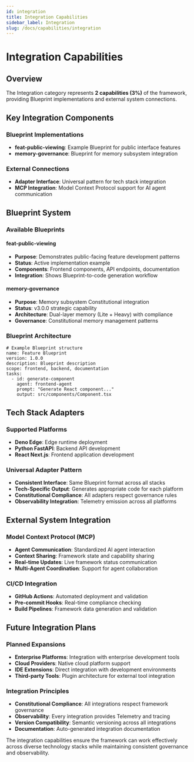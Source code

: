 ```yaml
---
id: integration
title: Integration Capabilities
sidebar_label: Integration
slug: /docs/capabilities/integration
---
```


# Integration Capabilities

## Overview

The Integration category represents **2 capabilities (3%)** of the framework, providing Blueprint implementations and
external system connections.

## Key Integration Components

### Blueprint Implementations

- **feat-public-viewing**: Example Blueprint for public interface features
- **memory-governance**: Blueprint for memory subsystem integration

### External Connections

- **Adapter Interface**: Universal pattern for tech stack integration
- **MCP Integration**: Model Context Protocol support for AI agent communication

## Blueprint System

### Available Blueprints

#### feat-public-viewing

- **Purpose**: Demonstrates public-facing feature development patterns
- **Status**: Active implementation example
- **Components**: Frontend components, API endpoints, documentation
- **Integration**: Shows Blueprint-to-code generation workflow

#### memory-governance

- **Purpose**: Memory subsystem Constitutional integration
- **Status**: v3.0.0 strategic capability
- **Architecture**: Dual-layer memory (Lite + Heavy) with compliance
- **Governance**: Constitutional memory management patterns

### Blueprint Architecture

```
# Example Blueprint structure
name: Feature Blueprint
version: 1.0.0
description: Blueprint description
scope: frontend, backend, documentation
tasks:
  - id: generate-component
    agent: frontend-agent
    prompt: "Generate React component..."
    output: src/components/Component.tsx
```

## Tech Stack Adapters

### Supported Platforms

- **Deno Edge**: Edge runtime deployment
- **Python FastAPI**: Backend API development
- **React Next.js**: Frontend application development

### Universal Adapter Pattern

- **Consistent Interface**: Same Blueprint format across all stacks
- **Tech-Specific Output**: Generates appropriate code for each platform
- **Constitutional Compliance**: All adapters respect governance rules
- **Observability Integration**: Telemetry emission across all platforms

## External System Integration

### Model Context Protocol (MCP)

- **Agent Communication**: Standardized AI agent interaction
- **Context Sharing**: Framework state and capability sharing
- **Real-time Updates**: Live framework status communication
- **Multi-Agent Coordination**: Support for agent collaboration

### CI/CD Integration

- **GitHub Actions**: Automated deployment and validation
- **Pre-commit Hooks**: Real-time compliance checking
- **Build Pipelines**: Framework data generation and validation

## Future Integration Plans

### Planned Expansions

- **Enterprise Platforms**: Integration with enterprise development tools
- **Cloud Providers**: Native cloud platform support
- **IDE Extensions**: Direct integration with development environments
- **Third-party Tools**: Plugin architecture for external tool integration

### Integration Principles

- **Constitutional Compliance**: All integrations respect framework governance
- **Observability**: Every integration provides Telemetry and tracing
- **Version Compatibility**: Semantic versioning across all integrations
- **Documentation**: Auto-generated integration documentation

The integration capabilities ensure the framework can work effectively across diverse technology stacks while
maintaining consistent governance and observability.
